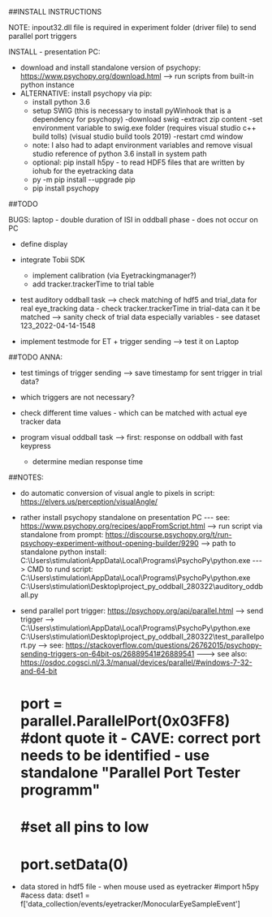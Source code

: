 ##INSTALL INSTRUCTIONS

NOTE: inpout32.dll file is required in experiment folder (driver file) to send parallel port triggers

INSTALL - presentation PC:
  - download and install standalone version of psychopy: https://www.psychopy.org/download.html
    --> run scripts from built-in python instance
  - ALTERNATIVE: install psychopy via pip:
      - install python 3.6
      - setup SWIG (this is necessary to install pyWinhook that is a dependency for psychopy)
        -download swig
        -extract zip content
        -set environment variable to swig.exe folder (requires visual studio c++ build tolls) (visual studio build tools 2019)
        -restart cmd window
      - note: I also had to adapt environment variables and remove visual studio reference of python 3.6 install in system path
      - optional: pip install h5py - to read HDF5 files that are written by iohub for the eyetracking data
      - py -m pip install --upgrade pip
      - pip install psychopy

##TODO

BUGS: laptop - double duration of ISI in oddball phase - does not occur on PC

- define display

- integrate Tobii SDK
  - implement calibration (via Eyetrackingmanager?)
  - add tracker.trackerTime to trial table

- test auditory oddball task
  --> check matching of hdf5 and trial_data for real eye_tracking data
        - check tracker.trackerTime in trial-data can it be matched
  --> sanity check of trial data especially variables - see dataset 123_2022-04-14-1548

- implement testmode for ET + trigger sending --> test it on Laptop

##TODO ANNA:

- test timings of trigger sending   --> save timestamp for sent trigger in trial data?
- which triggers are not necessary?
- check different time values - which can be matched with actual eye tracker data

- program visual oddball task
  --> first: response on oddball with fast keypress
    - determine median response time

##NOTES:

- do automatic conversion of visual angle to pixels in script: https://elvers.us/perception/visualAngle/

- rather install psychopy standalone on presentation PC ---
  see: https://www.psychopy.org/recipes/appFromScript.html
  --> run script via standalone from prompt: https://discourse.psychopy.org/t/run-psychopy-experiment-without-opening-builder/9290
    --> path to standalone python install: C:\Users\stimulation\AppData\Local\Programs\PsychoPy\python.exe
    ---> CMD to rund script: C:\Users\stimulation\AppData\Local\Programs\PsychoPy\python.exe C:\Users\stimulation\Desktop\project_py_oddball_280322\auditory_oddball.py

- send parallel port trigger: https://psychopy.org/api/parallel.html
  --> send trigger --> C:\Users\stimulation\AppData\Local\Programs\PsychoPy\python.exe C:\Users\stimulation\Desktop\project_py_oddball_280322\test_parallelport.py
  --> see: https://stackoverflow.com/questions/26762015/psychopy-sending-triggers-on-64bit-os/26889541#26889541
  ---> see also: https://osdoc.cogsci.nl/3.3/manual/devices/parallel/#windows-7-32-and-64-bit
  # port = parallel.ParallelPort(0x03FF8) #dont quote it - CAVE: correct port needs to be identified - use standalone "Parallel Port Tester programm"
  # #set all pins to low
  # port.setData(0)

- data stored in hdf5 file - when mouse used as eyetracker
    #import h5py
    #acess data: dset1 = f['data_collection/events/eyetracker/MonocularEyeSampleEvent']


